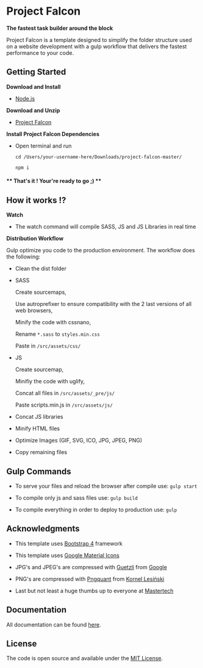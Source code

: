 # Project Falcon

**The fastest task builder around the block**

Project Falcon is a template designed to simplify the folder structure used on a website development with a gulp workflow that delivers the fastest performance to your code.

## Getting Started

**Download and Install**

* [Node.js](https://nodejs.org/en/)

**Download and Unzip**

* [Project Falcon](https://github.com/renansigolo/project-falcon)

**Install Project Falcon Dependencies**

* Open terminal and run

    ```
    cd /Users/your-username-here/Downloads/project-falcon-master/

    npm i
    ```

#### ** That's it ! Your're ready to go ;) **

## How it works !?

**Watch**

* The watch command will compile SASS, JS and JS Libraries in real time

**Distribution Workflow**

Gulp optimize you code to the production environment. The workflow does the following:

* Clean the dist folder

* SASS

    Create sourcemaps,

    Use autroprefixer to ensure compatibility with the 2 last versions of all web browsers,

    Minify the code with cssnano,

    Rename `*.sass` to `styles.min.css`

    Paste in `/src/assets/css/`

* JS

    Create sourcemap,

    Minifiy the code with uglify,

    Concat all files in `/src/assets/_pre/js/`

    Paste scripts.min.js in `/src/assets/js/`

* Concat JS libraries

* Minify HTML files

* Optimize Images (GIF, SVG, ICO, JPG, JPEG, PNG)

* Copy remaining files


## Gulp Commands

* To serve your files and reload the browser after compile use: `gulp start`

* To compile only js and sass files use: `gulp build`

* To compile everything in order to deploy to production use: `gulp`

## Acknowledgments

* This template uses [Bootstrap 4](https://getbootstrap.com/) framework

* This template uses [Google Material Icons](https://material.io/icons/)

* JPG's and JPEG's are compressed with [Guetzli](https://github.com/google/guetzli) from [Google](https://github.com/google)

* PNG's are compressed with [Pngquant](https://pngquant.org/) from [Kornel Lesiński](https://kornel.ski/about)

* Last but not least a huge thumbs up to everyone at [Mastertech](https://mastertech.tech/)

## Documentation

All documentation can be found [here](https://github.com/renansigolo/project-falcon).

## License

The code is open source and available under the [MIT License](LICENSE.md).
